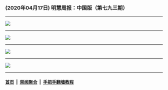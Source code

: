 ### (2020年04月17日) 明慧周报：中国版（第七九三期） 

---

<img src="http://qikan.minghui.org/mhqkpage/qikanimage/2020/04/17/mhzb_793_pdf-online1.png"/><hr/>
<img src="http://qikan.minghui.org/mhqkpage/qikanimage/2020/04/17/mhzb_793_pdf-online2.png"/><hr/>
<img src="http://qikan.minghui.org/mhqkpage/qikanimage/2020/04/17/mhzb_793_pdf-online3.png"/><hr/>
<img src="http://qikan.minghui.org/mhqkpage/qikanimage/2020/04/17/mhzb_793_pdf-online4.png"/><hr/>


#### [首页](../../../..) &nbsp;|&nbsp; [禁闻聚合](https://github.com/gfw-breaker/banned-news) &nbsp;|&nbsp; [手把手翻墙教程](https://github.com/gfw-breaker/guides) 